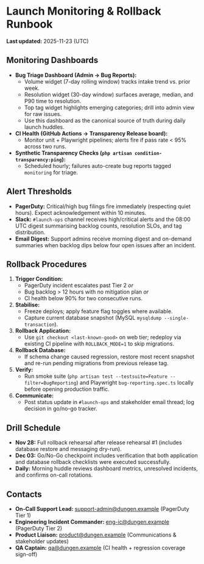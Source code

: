 # Launch Monitoring & Rollback Runbook

**Last updated:** 2025-11-23 (UTC)

## Monitoring Dashboards
- **Bug Triage Dashboard (Admin → Bug Reports):**
  - Volume widget (7-day rolling window) tracks intake trend vs. prior week.
  - Resolution widget (30-day window) surfaces average, median, and P90 time to resolution.
  - Top tag widget highlights emerging categories; drill into admin view for raw issues.
  - Use this dashboard as the canonical source of truth during daily launch huddles.
- **CI Health (GitHub Actions → Transparency Release board):**
  - Monitor unit + Playwright pipelines; alerts fire if pass rate < 95% across two runs.
- **Synthetic Transparency Checks (`php artisan condition-transparency:ping`):**
  - Scheduled hourly; failures auto-create bug reports tagged `monitoring` for triage.

## Alert Thresholds
- **PagerDuty:** Critical/high bug filings fire immediately (respecting quiet hours). Expect acknowledgement within 10 minutes.
- **Slack:** `#launch-ops` channel receives high/critical alerts and the 08:00 UTC digest summarising backlog counts, resolution SLOs, and tag distribution.
- **Email Digest:** Support admins receive morning digest and on-demand summaries when backlog dips below four open issues after an incident.

## Rollback Procedures
1. **Trigger Condition:**
   - PagerDuty incident escalates past Tier 2 *or*
   - Bug backlog > 12 hours with no mitigation plan *or*
   - CI health below 90% for two consecutive runs.
2. **Stabilise:**
   - Freeze deploys; apply feature flag toggles where available.
   - Capture current database snapshot (MySQL `mysqldump --single-transaction`).
3. **Rollback Application:**
   - Use `git checkout <last-known-good>` on web tier; redeploy via existing CI pipeline with `ROLLBACK_MODE=1` to skip migrations.
4. **Rollback Database:**
   - If schema change caused regression, restore most recent snapshot and re-run pending migrations from previous release tag.
5. **Verify:**
   - Run smoke suite (`php artisan test --testsuite=Feature --filter=BugReporting`) and Playwright `bug-reporting.spec.ts` locally before opening production traffic.
6. **Communicate:**
   - Post status update in `#launch-ops` and stakeholder email thread; log decision in go/no-go tracker.

## Drill Schedule
- **Nov 28:** Full rollback rehearsal after release rehearsal #1 (includes database restore and messaging dry-run).
- **Dec 03:** Go/No-Go checkpoint includes verification that both application and database rollback checklists were executed successfully.
- **Daily:** Morning huddle reviews dashboard metrics, unresolved incidents, and confirms on-call rotations.

## Contacts
- **On-Call Support Lead:** support-admin@dungen.example (PagerDuty Tier 1)
- **Engineering Incident Commander:** eng-ic@dungen.example (PagerDuty Tier 2)
- **Product Liaison:** product@dungen.example (Communications & stakeholder updates)
- **QA Captain:** qa@dungen.example (CI health + regression coverage sign-off)

